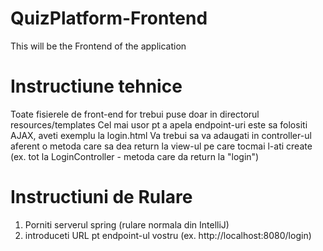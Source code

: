# QuizPlatform-Frontend
This will be the Frontend of the application

# Instructiune tehnice
Toate fisierele de front-end for trebui puse doar in directorul resources/templates
Cel mai usor pt a apela endpoint-uri este sa folositi AJAX, aveti exemplu la login.html
Va trebui sa va adaugati in controller-ul aferent o metoda care sa dea return la view-ul pe care tocmai l-ati create (ex. tot la LoginController - metoda care da return la "login")

# Instructiuni de Rulare
1. Porniti serverul spring (rulare normala din IntelliJ)
2. introduceti URL pt endpoint-ul vostru (ex. http://localhost:8080/login)
